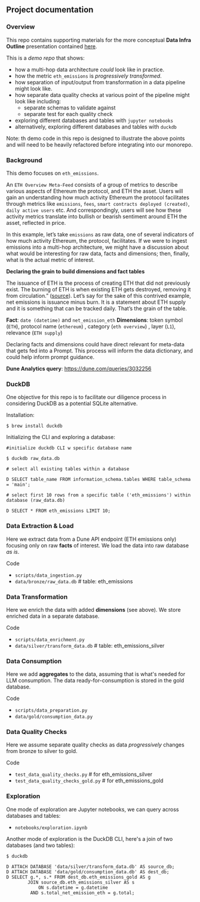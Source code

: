 ## Project documentation

### Overview 

This repo contains supporting materials for the more conceptual **Data Infra Outline** presentation contained [here](https://docs.google.com/presentation/d/1cTAUfFR9t_07dHk8hT6OyZbTvqPOvzZt-okjWMhd3P4/edit?usp=sharing).

This is a _demo repo_ that shows:

- how a multi-hop data architecture _could_ look like in practice.
- how the metric `eth_emissions` is _progressively transformed_.
- how separation of input/output from transformation in a data pipeline might look like.
- how separate data quality checks at various point of the pipeline might look like including:
    - separate schemas to validate against
    - separate test for each quality check
- exploring different databases and tables with `jupyter notebooks`
- alternatively, exploring different databases and tables with `duckdb`

Note: th demo code in this repo is designed to illustrate the above points and will need to be heavily refactored before integrating into our monorepo.

### Background

This demo focuses on `eth_emissions`. 

An `ETH Overview Meta-Feed` consists of a group of metrics to describe various aspects of Ethereum the protocol, and ETH the asset. Users will gain an understanding how much activity Ethereum the protocol facilitates through metrics like `emissions`, `fees`, `smart contracts deployed (created)`, `daily active users` etc. And correspondingly, users will see how these activity metrics translate into bullish or bearish sentiment around ETH the asset, reflected in price. 

In this example, let’s take `emissions` as raw data, one of several indicators of how much activity Ethereum, the protocol, facilitates. If we were to ingest emissions into a multi-hop architecture, we might have a discussion about what would be interesting for raw data, facts and dimensions; then, finally, what is the actual metric of interest. 

**Declaring the grain to build dimensions and fact tables**

The issuance of ETH is the process of creating ETH that did not previously exist. The burning of ETH is when existing ETH gets destroyed, removing it from circulation.” ([source](https://ethereum.org/en/roadmap/merge/issuance/)). Let’s say for the sake of this contrived example, net emissions is issuance minus burn. It is a statement about ETH supply and it is something that can be tracked daily. That’s the grain of the table. 

**Fact**: `date (datetime)` and `net_emission_eth`
**Dimensions**: token symbol (`ETH`), protocol name (`ethereum`) , category (`eth overview`) , layer (`L1`), relevance (`ETH supply`) 

Declaring facts and dimensions could have direct relevant for meta-data that gets fed into a Prompt. This process will inform the data dictionary, and could help inform prompt guidance.

**Dune Analytics query**: https://dune.com/queries/3032256

### DuckDB

One objective for this repo is to facilitate our diligence process in considering DuckDB as a potential SQLite alternative. 

Installation:

```
$ brew install duckdb
```

Initializing the CLI and exploring a database:

```
#initialize duckdb CLI w specific database name

$ duckdb raw_data.db

# select all existing tables within a database

D SELECT table_name FROM information_schema.tables WHERE table_schema = 'main'; 

# select first 10 rows from a specific table ('eth_emissions') within database (raw_data.db)

D SELECT * FROM eth_emissions LIMIT 10;
```

### Data Extraction & Load

Here we extract data from a Dune API endpoint (ETH emissions only) focusing only on raw **facts** of interest. We load the data into raw database _as is_. 

Code 
- `scripts/data_ingestion.py`
- `data/bronze/raw_data.db`  # table: eth_emissions

### Data Transformation

Here we enrich the data with added **dimensions** (see above). We store enriched data in a separate database.

Code
- `scripts/data_enrichment.py`
- `data/silver/transform_data.db` # table: eth_emissions_silver

### Data Consumption 

Here we add **aggregates** to the data, assuming that is what's needed for LLM consumption. The data ready-for-consumption is stored in the gold database. 

Code
- `scripts/data_preparation.py`
- `data/gold/consumption_data.py`

### Data Quality Checks

Here we assume separate quality checks as data _progressively_ changes from bronze to silver to gold.

Code
- `test_data_quality_checks.py`         # for eth_emissions_silver
- `test_data_quality_checks_gold.py`    # for eth_emissions_gold 


### Exploration

One mode of exploration are Jupyter notebooks, we can query across databases and tables:
- `notebooks/exploration.ipynb`

Another mode of exploration is the DuckDB CLI, here's a join of two databases (and two tables):

```
$ duckdb 

D ATTACH DATABASE 'data/silver/transform_data.db' AS source_db;
D ATTACH DATABASE 'data/gold/consumption_data.db' AS dest_db;
D SELECT g.*, s.* FROM dest_db.eth_emissions_gold AS g
		JOIN source_db.eth_emissions_silver AS s
			ON s.datetime = g.datetime
		 AND s.total_net_emission_eth = g.total;
```